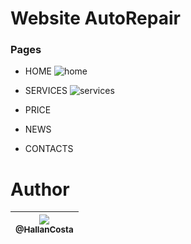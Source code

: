 # Website AutoRepair

### Pages
- HOME
![home](https://user-images.githubusercontent.com/60573155/83336470-00278d00-a28a-11ea-9b35-49c8271263de.PNG)

- SERVICES
![services](https://user-images.githubusercontent.com/60573155/83365347-ba4bf100-a37d-11ea-990e-598129919e4a.PNG)

- PRICE
 
- NEWS

- CONTACTS


# Author
| [<img src="https://avatars2.githubusercontent.com/u/60573155?s=115&v=3"><br><sub>@HallanCosta</sub>](https://github.com/HallanCosta) |
| :---: |